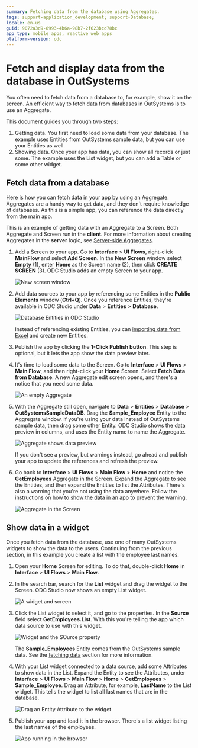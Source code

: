 ```yaml
---
summary: Fetching data from the database using Aggregates.
tags: support-application_development; support-Database;
locale: en-us
guid: 9072a3d9-8993-4b6a-98b7-2f623bcd78bc
app_type: mobile apps, reactive web apps
platform-version: odc
---
```


# Fetch and display data from the database in OutSystems

You often need to fetch data from a database to, for example, show it on the screen. An efficient way to fetch data from databases in OutSystems is to use an Aggregate.

This document guides you through two steps:

1. Getting data. You first need to load some data from your database. The example uses Entities from OutSystems sample data, but you can use your Entities as well. 
1. Showing data. Once your app has data, you can show all records or just some. The example uses the List widget, but you can add a Table or some other widget.


## Fetch data from a database

Here is how you can fetch data in your app by using an Aggregate. Aggregates are a handy way to get data, and they don't require knowledge of databases. As this is a simple app, you can reference the data directly from the main app.

<div class="info" markdown="1">

This is an example of getting data with an Aggregate to a Screen. Both Aggregate and Screen run in the **client**. For more information about creating Aggregates in the **server** logic, see [Server-side Aggregates](display-data/aggregate.md).

</div>

1. Add a Screen to your app. Go to **Interface** > **UI Flows**, right-click **MainFlow** and select **Add Screen**. In the **New Screen** window select **Empty** (1), enter **Home** as the Screen name (2), then click **CREATE SCREEN** (3). ODC Studio adds an empty Screen to your app.

    ![New screen window](images/new-screen-ss.png)

1. Add data sources to your app by referencing some Entities in the **Public Elements** window (**Ctrl+Q**). Once you reference Entities, they're available in ODC Studio under **Data** > **Entities** > **Database**.

    ![Database Entities in ODC Studio](images/database-entities-ss.png)

    <div class="info" markdown="1">

    Instead of referencing existing Entities, you can [importing data from Excel](../../data/modeling/excel-bootstrap.md) and create new Entities.

    </div>

1. Publish the app by clicking the **1-Click Publish button**. This step is optional, but it lets the app show the data preview later.  

1. It's time to load some data to the Screen. Go to **Interface** > **UI Flows** > **Main Flow**, and then right-click your **Home** Screen. Select **Fetch Data from Database**. A new Aggregate edit screen opens, and there's a notice that you need some data.

    ![An empty Aggregate](images/fetch-data-aggregate-open-ss.png)

1. With the Aggregate still open, navigate to **Data** > **Entities** > **Database** > **OutSystemsSampleDataDB**. Drag the **Sample_Employee** Entity to the Aggregate window. If you're using your data instead of OutSystems sample data, then drag some other Entity. ODC Studio shows the data preview in columns, and uses the Entity name to name the Aggregate.
   
    ![Aggregate shows data preview](images/fetch-data-aggregate-with-entity-ss.png)

    <div class="info" markdown="1">

    If you don't see a preview, but warnings instead, go ahead and publish your app to update the references and refresh the preview.

    </div>

1. Go back to **Interface** > **UI Flows** > **Main Flow** > **Home** and notice the **GetEmployees** Aggregate in the Screen. Expand the Aggregate to see the Entities, and then expand the Entities to list the Attributes. There's also a warning that you're not using the data anywhere. Follow the instructions on [how to show the data in an app](#showing-data) to prevent the warning. 

    ![Aggregate in the Screen](images/fetch-data-aggregate-in-screen-ss.png)


## Show data in a widget

Once you fetch data from the database, use one of many OutSystems widgets to show the data to the users. Continuing from the previous section, in this example you create a list with the employee last names.

1. Open your **Home** Screen for editing. To do that, double-click **Home** in  **Interface** > **UI Flows** > **Main Flow**.

1. In the search bar, search for the **List** widget and drag the widget to the Screen. ODC Studio now shows an empty List widget.

    ![A widget and screen](images/fetch-data-new-widget-ss.png)

1. Click the List widget to select it, and go to the properties. In the **Source** field select **GetEmployees.List**. With this you're telling the app which data source to use with this widget.

    ![Widget and the SOurce property](images/fetch-data-widget-with-data-source-ss.png)

    <div class="info" markdown="1">

    The **Sample_Employees** Entity comes from the OutSystems sample data. See the [fetching data](#fetch-data-from-a-database) section for more information.

    </div>

1. With your List widget connected to a data source, add some Attributes to show data in the List. Expand the Entity to see the Attributes, under **Interface** > **UI Flows** > **Main Flow** > **Home** > **GetEmployees** > **Sample_Employee**. Drag an Attribute, for example, **LastName** to the List widget. This tells the widget to list all last names that are in the database.

    ![Drag an Entity Attribute to the widget](images/fetch-data-drag-attribute-ss.png)

1. Publish your app and load it in the browser. There's a list widget listing the last names of the employees.

    ![App running in the browser](images/fetch-data-browser.png)

